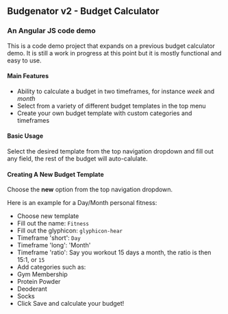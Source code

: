 ## Budgenator v2 - Budget Calculator
### An Angular JS code demo

This is a code demo project that expands on a previous budget calculator demo.
It is still a work in progress at this point but it is mostly functional and
easy to use.

#### Main Features

- Ability to calculate a budget in two timeframes, for instance *week* and *month*
- Select from a variety of different budget templates in the top menu
- Create your own budget template with custom categories and timeframes

#### Basic Usage

Select the desired template from the top navigation dropdown and fill out any
field, the rest of the budget will auto-calulate.

#### Creating A New Budget Template

Choose the **new** option from the top navigation dropdown.

Here is an example for a Day/Month personal fitness:

- Choose new template
- Fill out the name: `Fitness`
- Fill out the glyphicon: `glyphicon-hear`
- Timeframe 'short': `Day`
- Timeframe 'long': 'Month'
- Timeframe 'ratio':  Say you workout 15 days a month, the ratio is then 15:1, or `15`
- Add categories such as:
 - Gym Membership
 - Protein Powder
 - Deoderant
 - Socks
- Click Save and calculate your budget!
